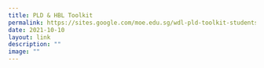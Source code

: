 ```yaml
---
title: PLD & HBL Toolkit
permalink: https://sites.google.com/moe.edu.sg/wdl-pld-toolkit-students/home/
date: 2021-10-10
layout: link
description: ""
image: ""
---
```

